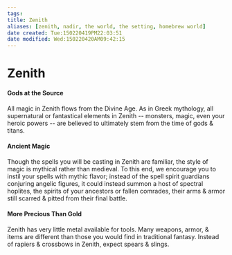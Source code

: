 ```yaml
---
tags: 
title: Zenith
aliases: [zenith, nadir, the world, the setting, homebrew world]
date created: Tue:150220419PM22:03:51
date modified: Wed:150220420AM09:42:15
---
```


# Zenith

#### Gods at the Source
All magic in Zenith flows from the Divine Age. As in Greek mythology, all supernatural or fantastical elements in Zenith -- monsters, magic, even your heroic powers -- are believed to ultimately stem from the time of gods & titans.

#### Ancient Magic
Though the spells you will be casting in Zenith are familiar, the style of magic is mythical rather than medieval. To this end, we encourage you to instil your spells with mythic flavor; instead of the spell spirit guardians conjuring angelic figures, it could instead summon a host of spectral hoplites, the spirits of your ancestors or fallen comrades, their arms & armor still scarred & pitted from their final battle.

#### More Precious Than Gold
Zenith has very little metal available for tools. Many weapons, armor, & items are different than those you would find in traditional fantasy. Instead of rapiers & crossbows in Zenith, expect spears & slings.
